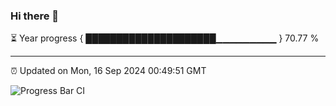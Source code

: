 ### Hi there 👋

⏳ Year progress { █████████████████████▁▁▁▁▁▁▁▁▁ } 70.77 %

---

⏰ Updated on Mon, 16 Sep 2024 00:49:51 GMT

![Progress Bar CI](https://github.com/Shyam-Makwana/GitHub-Actions-Demo/workflows/Progress%20Bar%20CI/badge.svg)
